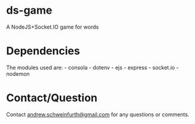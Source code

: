 # ds-game
A NodeJS+Socket.IO game for words

# Dependencies

The modules used are: 
    - consola 
    - dotenv 
    - ejs 
    - express 
    - socket.io
    - nodemon

# Contact/Question

Contact [andrew.schweinfurth@gmail.com](mailto:andrew.schweinfurth@gmail.com) for any questions or comments.